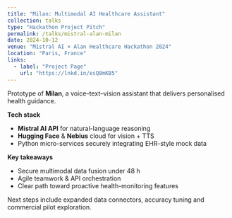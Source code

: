 ```yaml
---
title: "Milan: Multimodal AI Healthcare Assistant"
collection: talks
type: "Hackathon Project Pitch"
permalink: /talks/mistral-alan-milan
date: 2024-10-12        
venue: "Mistral AI × Alan Healthcare Hackathon 2024"
location: "Paris, France"
links:
  - label: "Project Page"
    url: "https://lnkd.in/esQ8mKB5"
---
```


Prototype of **Milan**, a voice–text–vision assistant that delivers personalised health guidance.

**Tech stack**

* **Mistral AI API** for natural-language reasoning  
* **Hugging Face** & **Nebius** cloud for vision + TTS  
* Python micro-services securely integrating EHR-style mock data

**Key takeaways**

* Secure multimodal data fusion under 48 h  
* Agile teamwork & API orchestration  
* Clear path toward proactive health-monitoring features

Next steps include expanded data connectors, accuracy tuning and commercial pilot exploration.
